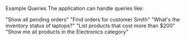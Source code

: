 Example Queries
The application can handle queries like:

"Show all pending orders"
"Find orders for customer Smith"
"What's the inventory status of laptops?"
"List products that cost more than $200"
"Show me all products in the Electronics category"
